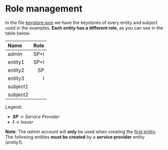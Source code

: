 # Role management
In the file [keystore.json](/keystore/keystore.json) we have the keystores of every entity and subject used in the examples. **Each entity has a different role**, as you can see in the table below:

|Name|Role|
|:--|--:|
|admin|SP+I|
|entity1|SP+I|
|entity2|SP|
|entity3|I|
|subject1| |
|subject2| |

Legend:
- _**SP** &rarr; Service Provider_
- _**I** &rarr; Issuer_

**Note**: The _admin_ account will **only** be used when creating the [first entity](/exampleFirstEntity). The following entities **must be created** by a **service provider** entity (_entity1_).